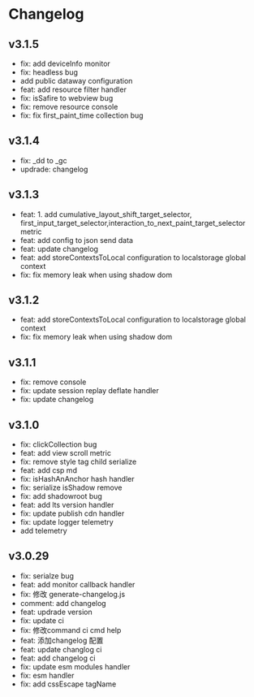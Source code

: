 # Changelog

## v3.1.5

- fix: add deviceInfo monitor
- fix: headless bug
-  add public dataway configuration
- feat: add resource filter handler
- fix: isSafire to webview bug
- fix: remove resource console
- fix: fix first_paint_time collection bug

## v3.1.4

- fix: _dd to _gc
- updrade: changelog

## v3.1.3


- feat: 1. add cumulative_layout_shift_target_selector, first_input_target_selector,interaction_to_next_paint_target_selector metric
- feat: add config to json send data
- feat: update changelog
- feat: add storeContextsToLocal configuration to localstorage global context
- fix: fix memory leak when using shadow dom

## v3.1.2

- feat: add storeContextsToLocal configuration to localstorage global context
- fix: fix memory leak when using shadow dom

## v3.1.1

- fix: remove console
- fix: update session replay  deflate handler
- fix: update changelog

## v3.1.0

- fix: clickCollection bug
- feat: add view scroll metric
- fix: remove style tag child serialize
- feat: add csp md
- fix: isHashAnAnchor hash handler
- fix: serialize isShadow remove
- fix: add shadowroot bug
- feat: add lts version handler
- fix: update publish cdn handler
- fix: update logger telemetry
- add telemetry

## v3.0.29

- fix: serialze bug
- feat: add monitor callback handler
- fix: 修改 generate-changelog.js
- comment: add changelog
- feat: updrade version
- fix: update ci
- fix: 修改command ci cmd help
- feat: 添加changelog 配置
- feat: update changlog ci
- feat: add changelog ci
- fix: update esm modules handler
- fix: esm handler
- fix: add cssEscape tagName
